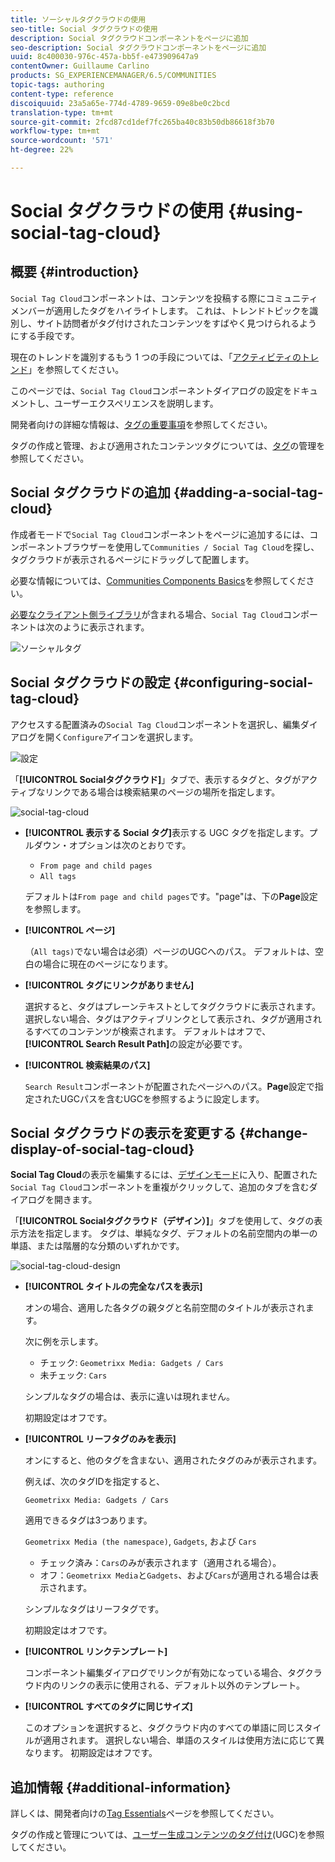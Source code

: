 ```yaml
---
title: ソーシャルタグクラウドの使用
seo-title: Social タグクラウドの使用
description: Social タグクラウドコンポーネントをページに追加
seo-description: Social タグクラウドコンポーネントをページに追加
uuid: 8c400030-976c-457a-bb5f-e473909647a9
contentOwner: Guillaume Carlino
products: SG_EXPERIENCEMANAGER/6.5/COMMUNITIES
topic-tags: authoring
content-type: reference
discoiquuid: 23a5a65e-774d-4789-9659-09e8be0c2bcd
translation-type: tm+mt
source-git-commit: 2fcd87cd1def7fc265ba40c83b50db86618f3b70
workflow-type: tm+mt
source-wordcount: '571'
ht-degree: 22%

---
```



# Social タグクラウドの使用  {#using-social-tag-cloud}

## 概要 {#introduction}

`Social Tag Cloud`コンポーネントは、コンテンツを投稿する際にコミュニティメンバーが適用したタグをハイライトします。 これは、トレンドトピックを識別し、サイト訪問者がタグ付けされたコンテンツをすばやく見つけられるようにする手段です。

現在のトレンドを識別するもう 1 つの手段については、「[アクティビティのトレンド](trends.md)」を参照してください。

このページでは、`Social Tag Cloud`コンポーネントダイアログの設定をドキュメントし、ユーザーエクスペリエンスを説明します。

開発者向けの詳細な情報は、[タグの重要事項](tag.md)を参照してください。

タグの作成と管理、および適用されたコンテンツタグについては、[タグ](../../help/sites-administering/tags.md)の管理を参照してください。

## Social タグクラウドの追加 {#adding-a-social-tag-cloud}

作成者モードで`Social Tag Cloud`コンポーネントをページに追加するには、コンポーネントブラウザーを使用して`Communities / Social Tag Cloud`を探し、タグクラウドが表示されるページにドラッグして配置します。

必要な情報については、[Communities Components Basics](basics.md)を参照してください。

[必要なクライアント側ライブラリ](tag.md#essentials-for-client-side)が含まれる場合、`Social Tag Cloud`コンポーネントは次のように表示されます。

![ソーシャルタグ](assets/social-tag.png)

## Social タグクラウドの設定 {#configuring-social-tag-cloud}

アクセスする配置済みの`Social Tag Cloud`コンポーネントを選択し、編集ダイアログを開く`Configure`アイコンを選択します。

![設定](assets/configure-new.png)

「**[!UICONTROL Socialタグクラウド]**」タブで、表示するタグと、タグがアクティブなリンクである場合は検索結果のページの場所を指定します。

![social-tag-cloud](assets/social-tag-cloud.png)

* **[!UICONTROL 表示する Social タグ]**&#x200B;表示する UGC タグを指定します。プルダウン・オプションは次のとおりです。

   * `From page and child pages`
   * `All tags`

   デフォルトは`From page and child pages`です。&quot;page&quot;は、下の&#x200B;**Page**&#x200B;設定を参照します。

* **[!UICONTROL ページ]**

   （`All tags)`でない場合は必須）ページのUGCへのパス。 デフォルトは、空白の場合に現在のページになります。

* **[!UICONTROL タグにリンクがありません]**

   選択すると、タグはプレーンテキストとしてタグクラウドに表示されます。 選択しない場合、タグはアクティブリンクとして表示され、タグが適用されるすべてのコンテンツが検索されます。 デフォルトはオフで、**[!UICONTROL Search Result Path]**&#x200B;の設定が必要です。

* **[!UICONTROL 検索結果のパス]**

   `Search Result`コンポーネントが配置されたページへのパス。**Page**&#x200B;設定で指定されたUGCパスを含むUGCを参照するように設定します。

## Social タグクラウドの表示を変更する {#change-display-of-social-tag-cloud}

**Social Tag Cloud**&#x200B;の表示を編集するには、[デザインモード](../../help/sites-authoring/default-components-designmode.md)に入り、配置された`Social Tag Cloud`コンポーネントを重複がクリックして、追加のタブを含むダイアログを開きます。

「**[!UICONTROL Socialタグクラウド（デザイン）]**」タブを使用して、タグの表示方法を指定します。 タグは、単純なタグ、デフォルトの名前空間内の単一の単語、または階層的な分類のいずれかです。

![social-tag-cloud-design](assets/social-tag-cloud-design.png)

* **[!UICONTROL タイトルの完全なパスを表示]**

   オンの場合、適用した各タグの親タグと名前空間のタイトルが表示されます。

   次に例を示します。

   * チェック: `Geometrixx Media: Gadgets / Cars`
   * 未チェック: `Cars`

   シンプルなタグの場合は、表示に違いは現れません。

   初期設定はオフです。

* **[!UICONTROL リーフタグのみを表示]**

   オンにすると、他のタグを含まない、適用されたタグのみが表示されます。

   例えば、次のタグIDを指定すると、

   `Geometrixx Media: Gadgets / Cars`

   適用できるタグは3つあります。

   `Geometrixx Media (the namespace)`, `Gadgets`, および `Cars`

   * チェック済み：`Cars`のみが表示されます（適用される場合）。
   * オフ：`Geometrixx Media`と`Gadgets`、および`Cars`が適用される場合は表示されます。

   シンプルなタグはリーフタグです。

   初期設定はオフです。

* **[!UICONTROL リンクテンプレート]**

   コンポーネント編集ダイアログでリンクが有効になっている場合、タグクラウド内のリンクの表示に使用される、デフォルト以外のテンプレート。

* **[!UICONTROL すべてのタグに同じサイズ]**

   このオプションを選択すると、タグクラウド内のすべての単語に同じスタイルが適用されます。 選択しない場合、単語のスタイルは使用方法に応じて異なります。 初期設定はオフです。

## 追加情報 {#additional-information}

詳しくは、開発者向けの[Tag Essentials](tag.md)ページを参照してください。

タグの作成と管理については、[ユーザー生成コンテンツのタグ付け](tag-ugc.md)(UGC)を参照してください。
